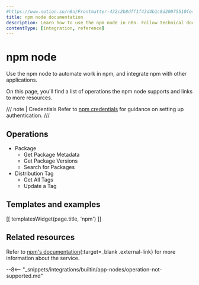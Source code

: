 ```yaml
---
#https://www.notion.so/n8n/Frontmatter-432c2b8dff1f43d4b1c8d20075510fe4
title: npm node documentation
description: Learn how to use the npm node in n8n. Follow technical documentation to integrate npm node into your workflows.
contentType: [integration, reference]
---
```


# npm node

Use the npm node to automate work in npm, and integrate npm with other applications.

On this page, you'll find a list of operations the npm node supports and links to more resources.

/// note | Credentials
Refer to [npm credentials](/integrations/builtin/credentials/npm.md) for guidance on setting up authentication. 
///

## Operations

* Package
	* Get Package Metadata
	* Get Package Versions
	* Search for Packages
* Distribution Tag
	* Get All Tags
	* Update a Tag

## Templates and examples

<!-- see https://www.notion.so/n8n/Pull-in-templates-for-the-integrations-pages-37c716837b804d30a33b47475f6e3780 -->
[[ templatesWidget(page.title, 'npm') ]]

## Related resources

Refer to [npm's documentation](https://docs.npmjs.com/){:target=_blank .external-link} for more information about the service.

--8<-- "_snippets/integrations/builtin/app-nodes/operation-not-supported.md"
